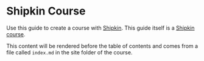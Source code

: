 # Shipkin Course

Use this guide to create a course with [Shipkin](http://shipk.in). This
guide itself is a [Shipkin course](https://github.com/platform-acceleration-lab/shipkin-starter-v2).

This content will be rendered before the table of contents and comes
from a file called `index.md` in the site folder of the course.
